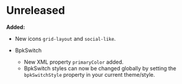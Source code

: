 # Unreleased

**Added:**

- New icons `grid-layout` and `social-like`.

- BpkSwitch
  - New XML property `primaryColor` added.
  - BpkSwitch styles can now be changed globally by setting the `bpkSwitchStyle` property in your current theme/style.
